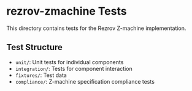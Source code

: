 # rezrov-zmachine Tests

This directory contains tests for the Rezrov Z-machine implementation.

## Test Structure

-   `unit/`: Unit tests for individual components
-   `integration/`: Tests for component interaction
-   `fixtures/`: Test data
-   `compliance/`: Z-machine specification compliance tests
